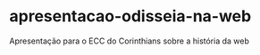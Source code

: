apresentacao-odisseia-na-web
============================

Apresentação para o ECC do Corinthians sobre a história da web
